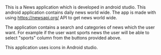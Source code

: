 This is a News application which is developed in android studio. This android application contains daily news world wide. The app is made with using https://newsapi.org/ API to get news world wide.

The application contains a search and categories of news which the user want. For example if the user want sports news the user will be able to select "sports" column from the buttons provided above. 

This application uses icons in Android studio.
